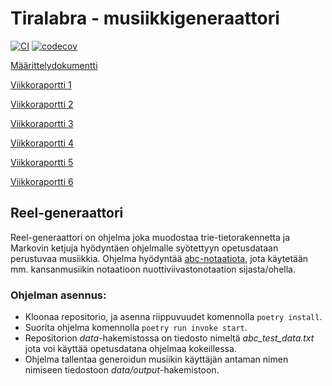 # Tiralabra - musiikkigeneraattori

[![CI](https://github.com/Ronttikasa/tiralabra/actions/workflows/main.yml/badge.svg)](https://github.com/Ronttikasa/tiralabra/actions/workflows/main.yml)
[![codecov](https://codecov.io/gh/Ronttikasa/tiralabra/branch/main/graph/badge.svg?token=JEOZCTXS7I)](https://codecov.io/gh/Ronttikasa/tiralabra)

[Määrittelydokumentti](/dokumentaatio/maarittely.md)

[Viikkoraportti 1](/dokumentaatio/viikkoraportti1.md)

[Viikkoraportti 2](/dokumentaatio/viikkoraportti2.md)

[Viikkoraportti 3](/dokumentaatio/viikkoraportti3.md)

[Viikkoraportti 4](/dokumentaatio/viikkoraportti4.md)

[Viikkoraportti 5](/dokumentaatio/viikkoraportti5.md)

[Viikkoraportti 6](/dokumentaatio/viikkoraportti6.md)

## Reel-generaattori

Reel-generaattori on ohjelma joka muodostaa trie-tietorakennetta ja Markovin ketjuja hyödyntäen ohjelmalle syötettyyn opetusdataan perustuvaa musiikkia. Ohjelma hyödyntää [abc-notaatiota](https://abcnotation.com/blog/2010/01/31/how-to-understand-abc-the-basics/), jota käytetään mm. kansanmusiikin notaatioon nuottiviivastonotaation sijasta/ohella.


### Ohjelman asennus:

- Kloonaa repositorio, ja asenna riippuvuudet komennolla `poetry install`.
- Suorita ohjelma komennolla `poetry run invoke start`.
- Repositorion _data_-hakemistossa on tiedosto nimeltä _abc_test_data.txt_ jota voi käyttää opetusdatana ohjelmaa kokeillessa. 
- Ohjelma tallentaa generoidun musiikin käyttäjän antaman nimen nimiseen tiedostoon _data/output_-hakemistoon.


